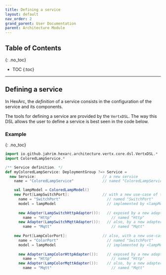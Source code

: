```yaml
---
title: Defining a service
layout: default
nav_order: 2
grand_parent: User Documentation
parent: Architecture Module
---
```


## Table of Contents
{: .no_toc}

- TOC
{:toc}

---

## Defining a service

In HexArc, the _definition_ of a service consists in the configuration of the
service and its components.

The tools for defining a service are provided by the `VertxDSL`. The way this
DSL allows the user to define a service is best seen in the code below.

### Example
{: .no_toc}

```scala
import io.github.jahrim.hexarc.architecture.vertx.core.dsl.VertxDSL.*
import ColoredLampService.*

/** Service definition. */
def myColoredLampService: DeploymentGroup ?=> Service =
  new Service:                              // a new service
    name = "ColoredLampService"             // named "ColoredLampService" (for logging)

    val lampModel = ColoredLampModel()
    new Port[LampSwitchPort]:               // with a new use-case of type [LampSwitchPort]
      name = "SwitchPort"                     // named "SwitchPort"
      model = lampModel                       // implemented by <lampModel>
        
      new Adapter(LampSwitchHttpAdapter()):   // exposed by a new adapter <LampSwitchHttpAdapter>
        name = "Http"                           // named "Http"
      new Adapter(LampSwitchMqttAdapter()):   // also, by a new adapter <LampSwitchMqttAdapter>
        name = "Mqtt"                           // named "Mqtt"
        
    new Port[LampColorPort]:                // also, with a new use-case of type [LampColorPort]
      name = "ColorPort"                      // named "SwitchPort"
      model = lampModel                       // implemented by <lampModel>
        
      new Adapter(LampColorHttpAdapter()):    // exposed by a new adapter <LampColorHttpAdapter>
        name = "Http"                           // named "Http"
      new Adapter(LampColorMqttAdapter()):    // also, by a new adapter <LampSwitchMqttAdapter>
        name = "Mqtt"                           // named "Mqtt"
```
